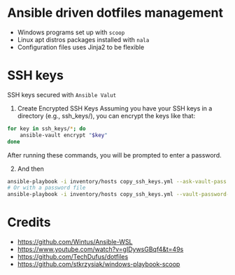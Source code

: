 # Ansible driven dotfiles management
- Windows programs set up with `scoop`
- Linux apt distros packages installed with `nala`
- Configuration files uses Jinja2 to be flexible

# SSH keys
SSH keys secured with `Ansible Valut`

1. Create Encrypted SSH Keys
Assuming you have your SSH keys in a directory (e.g., ssh_keys/), you can encrypt the keys like that:

```bash
for key in ssh_keys/*; do
    ansible-vault encrypt "$key"
done
```

After running these commands, you will be prompted to enter a password.

2. And then
```bash
ansible-playbook -i inventory/hosts copy_ssh_keys.yml --ask-vault-pass
# Or with a password file
ansible-playbook -i inventory/hosts copy_ssh_keys.yml --vault-password-file /path/to/vault_password_file
```


# Credits
- https://github.com/Wintus/Ansible-WSL
- https://www.youtube.com/watch?v=gIDywsGBqf4&t=49s
- https://github.com/TechDufus/dotfiles
- https://github.com/stkrzysiak/windows-playbook-scoop
